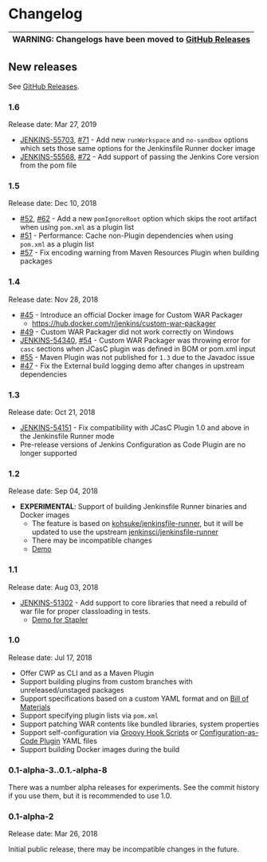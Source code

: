 Changelog
====

| WARNING: Changelogs have been moved to [GitHub Releases](https://github.com/jenkinsci/custom-war-packager/releases) |
| --- |

## New releases

See [GitHub Releases](https://github.com/jenkinsci/custom-war-packager/releases).

### 1.6

Release date: Mar 27, 2019

* [JENKINS-55703](https://issues.jenkins-ci.org/browse/JENKINS-55703), 
  [#71](https://github.com/jenkinsci/custom-war-packager/pull/71) - 
  Add new `runWorkspace` and `no-sandbox` options which sets those same options
  for the Jenkinsfile Runner docker image  
* [JENKINS-55568](https://issues.jenkins-ci.org/browse/JENKINS-55568), 
  [#72](https://github.com/jenkinsci/custom-war-packager/pull/72) - 
  Add support of passing the Jenkins Core version from the pom file

### 1.5

Release date: Dec 10, 2018

* [#52](https://github.com/jenkinsci/custom-war-packager/pull/52),
  [#62](https://github.com/jenkinsci/custom-war-packager/pull/62) - 
  Add a new `pomIgnoreRoot` option which skips the root artifact when using `pom.xml` as a plugin list
* [#51](https://github.com/jenkinsci/custom-war-packager/pull/51) -
  Performance: Cache non-Plugin dependencies when using `pom.xml` as a plugin list
* [#57](https://github.com/jenkinsci/custom-war-packager/issues/57) -
  Fix encoding warning from Maven Resources Plugin when building packages

### 1.4

Release date: Nov 28, 2018

* [#45](https://github.com/jenkinsci/custom-war-packager/pull/45) - 
Introduce an official Docker image for Custom WAR Packager
  * https://hub.docker.com/r/jenkins/custom-war-packager
* [#49](https://github.com/jenkinsci/custom-war-packager/issues/49) -
Custom WAR Packager did not work correctly on Windows
* [JENKINS-54340](https://issues.jenkins-ci.org/browse/JENKINS-54340), [#54](https://github.com/jenkinsci/custom-war-packager/pull/54) -
Custom WAR Packager was throwing error for `casc` sections 
when JCasC plugin was defined in BOM or pom.xml input
* [#55](https://github.com/jenkinsci/custom-war-packager/pull/55) -
Maven Plugin was not published for `1.3` due to the Javadoc issue
* [#47](https://github.com/jenkinsci/custom-war-packager/pull/47) -
Fix the External build logging demo after changes in upstream dependencies

### 1.3

Release date: Oct 21, 2018

* [JENKINS-54151](https://issues.jenkins-ci.org/browse/JENKINS-54151) - 
  Fix compatibility with JCasC Plugin 1.0 and above in 
  the Jenkinsfile Runner mode
* Pre-release versions of Jenkins Configuration as Code Plugin
  are no longer supported

### 1.2

Release date: Sep 04, 2018

* **EXPERIMENTAL**: Support of building Jenkinsfile Runner binaries and Docker images
  * The feature is based on [kohsuke/jenkinsfile-runner](https://github.com/kohsuke/jenkinsfile-runner),
    but it will be updated to use the upstream [jenkinsci/jenkinsfile-runner](https://github.com/jenkinsci/jenkinsfile-runner)
  * There may be incompatible changes
  * [Demo](./demo/jenkinsfile-runner)

### 1.1

Release date: Aug 03, 2018

* [JENKINS-51302](https://issues.jenkins-ci.org/browse/JENKINS-51302) -
Add support to core libraries that need a rebuild of war file for proper classloading in tests.
  * [Demo for Stapler](./demo/stapler)

### 1.0

Release date: Jul 17, 2018

* Offer CWP as CLI and as a Maven Plugin
* Support building plugins from custom branches with unreleased/unstaged packages
* Support specifications based on a custom YAML format and on
[Bill of Materials](https://github.com/jenkinsci/jep/tree/master/jep/309)
* Support specifying plugin lists via `pom.xml`
* Support patching WAR contents like bundled libraries, system properties
* Support self-configuration via [Groovy Hook Scripts](https://wiki.jenkins.io/display/JENKINS/Groovy+Hook+Script)
or [Configuration-as-Code Plugin](https://github.com/jenkinsci/configuration-as-code-plugin) YAML files
* Support building Docker images during the build

### 0.1-alpha-3..0.1.-alpha-8

There was a number alpha releases for experiments.
See the commit history if you use them, but it is recommended to use 1.0.

### 0.1-alpha-2

Release date: Mar 26, 2018

Initial public release, there may be incompatible changes in the future.

